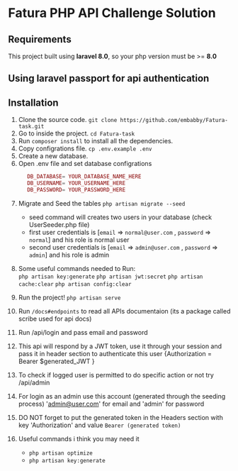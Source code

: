 # Fatura PHP API Challenge Solution 


## Requirements
This project built using **laravel 8.0**, so your php version must be >= **8.0**


## Using laravel passport for api authentication


## Installation
1. Clone the source code. `git clone https://github.com/embabby/Fatura-task.git`
2. Go to inside the project. `cd Fatura-task`
3. Run `composer install` to install all the dependencies.
4. Copy configrations file. `cp .env.example .env`
5. Create a new database.
6. Open .env file and set database configrations
```php
      DB_DATABASE= YOUR_DATABASE_NAME_HERE
      DB_USERNAME= YOUR_USERNAME_HERE
      DB_PASSWORD= YOUR_PASSWORD_HERE
```
7. Migrate and Seed the tables `php artisan migrate --seed`   
   - seed command will creates two users in your database (check UserSeeder.php file)  
   - first user credentials is [`email` => `normal@user.com` , `password` => `normal`] and his role is normal user  
   - second user credentials is [`email` => `admin@user.com` , `password` => `admin`] and his role is admin  

8. Some useful commands needed to Run:  
        `php artisan key:generate`
	`php artisan jwt:secret`
	`php artisan cache:clear`
	`php artisan config:clear`

10. Run the project! `php artisan serve`
11. Run `/docs#endpoints`  to read all APIs documentaion (its a package called scribe used for api docs)
12. Run /api/login and pass email and password 
13. This api will respond by a JWT token, use it through your session and pass it in header section to authenticate this user {Authorization = Bearer $generated_JWT }
14. To check if logged user is permitted to do specific action or not try /api/admin
15. For login as an admin use this account (generated through the seeding process) 'admin@user.com' for email and 'admin' for password
16. DO NOT forget to put the generated token in the Headers section with key 'Authorization' and value `Bearer (generated token)`
17. Useful commands i think you may need it  
	- `php artisan optimize`  
	- `php artisan key:generate`  


